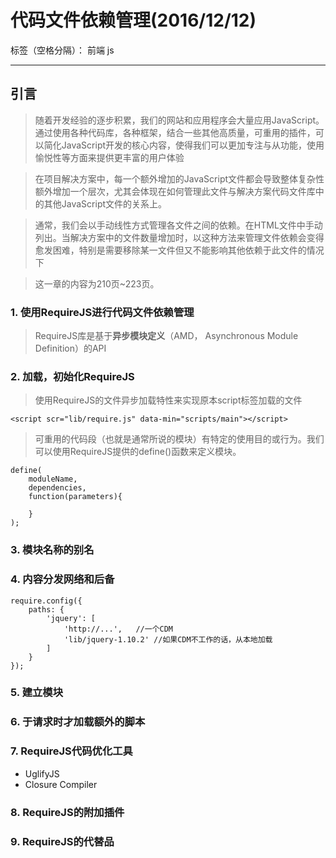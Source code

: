 ﻿# 代码文件依赖管理(2016/12/12)

标签（空格分隔）： 前端 js

---

## **引言**
> 随着开发经验的逐步积累，我们的网站和应用程序会大量应用JavaScript。通过使用各种代码库，各种框架，结合一些其他高质量，可重用的插件，可以简化JavaScript开发的核心内容，使得我们可以更加专注与从功能，使用愉悦性等方面来提供更丰富的用户体验

> 在项目解决方案中，每一个额外增加的JavaScript文件都会导致整体复杂性额外增加一个层次，尤其会体现在如何管理此文件与解决方案代码文件库中的其他JavaScript文件的关系上。

> 通常，我们会以手动线性方式管理各文件之间的依赖。在HTML文件中手动列出。当解决方案中的文件数量增加时，以这种方法来管理文件依赖会变得愈发困难，特别是需要移除某一文件但又不能影响其他依赖于此文件的情况下

> 这一章的内容为210页~223页。
 
### **1. 使用RequireJS进行代码文件依赖管理**
> RequireJS库是基于**异步模块定义**（AMD， Asynchronous Module Definition）的API

### **2. 加载，初始化RequireJS**
> 使用RequireJS的文件异步加载特性来实现原本script标签加载的文件
```
<script scr="lib/require.js" data-min="scripts/main"></script>
```
> 可重用的代码段（也就是通常所说的模块）有特定的使用目的或行为。我们可以使用RequireJS提供的define()函数来定义模块。

```
define(
    moduleName,
    dependencies,
    function(parameters){
        
    }
);
```
### **3. 模块名称的别名**
### **4. 内容分发网络和后备**
```
require.config({
    paths: {
        'jquery': [
            'http://...',   //一个CDM
            'lib/jquery-1.10.2' //如果CDM不工作的话，从本地加载
        ]
    }
});
```

### **5. 建立模块**
### **6. 于请求时才加载额外的脚本**
### **7. RequireJS代码优化工具**
- UglifyJS
- Closure Compiler
### **8. RequireJS的附加插件**
### **9. RequireJS的代替品**




